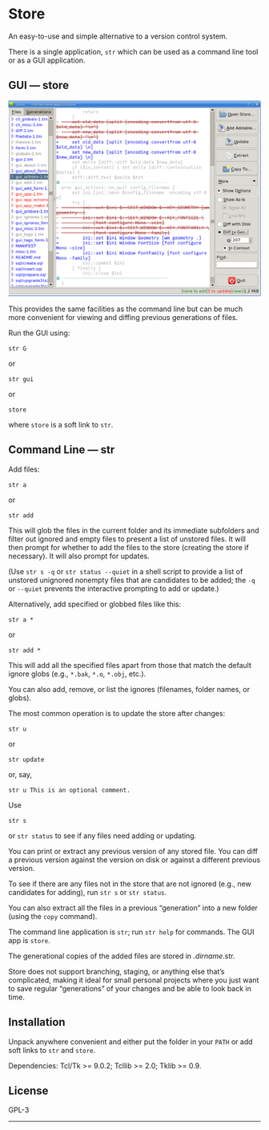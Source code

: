 # Store

An easy-to-use and simple alternative to a version control system.

There is a single application, `str` which can be used as a command line
tool or as a GUI application.

## GUI — store

![Screenshot](images/screenshot.png)

This provides the same facilities as the command line but can be much more
convenient for viewing and diffing previous generations of files.

Run the GUI using:

    str G

or

    str gui

or

    store

where `store` is a soft link to `str`.

## Command Line — str

Add files:

    str a

or

    str add

This will glob the files in the current folder and its immediate subfolders
and filter out ignored and empty files to present a list of unstored files.
It will then prompt for whether to add the files to the store (creating the
store if necessary). It will also prompt for updates.

(Use `str s -q` or `str status --quiet` in a shell script to provide a list
of unstored unignored nonempty files that are candidates to be added; the
`-q` or `--quiet` prevents the interactive prompting to add or update.)

Alternatively, add specified or globbed files like this:

    str a *

or

    str add *

This will add all the specified files apart from those that match the
default ignore globs (e.g., `*.bak`, `*.o`, `*.obj`, etc.).

You can also add, remove, or list the ignores (filenames, folder names, or
globs).

The most common operation is to update the store after changes:

    str u

or

    str update

or, say,

    str u This is an optional comment.

Use

    str s

or `str status` to see if any files need adding or updating.

You can print or extract any previous version of any stored file.
You can diff a previous version against the version on disk or against a
different previous version.

To see if there are any files not in the store that are not ignored (e.g.,
new candidates for adding), run `str s` or `str status`.

You can also extract all the files in a previous “generation” into a new
folder (using the `copy` command).

The command line application is `str`; run `str help` for commands.
The GUI app is `store`.

The generational copies of the added files are stored in _.dirname_.str.

Store does not support branching, staging, or anything else that’s
complicated, making it ideal for small personal projects where you just want
to save regular “generations” of your changes and be able to look back in
time.


## Installation

Unpack anywhere convenient and either put the folder in your `PATH` or add
soft links to `str` and `store`.

Dependencies: Tcl/Tk >= 9.0.2; Tcllib >= 2.0; Tklib >= 0.9.

## License

GPL-3

---
